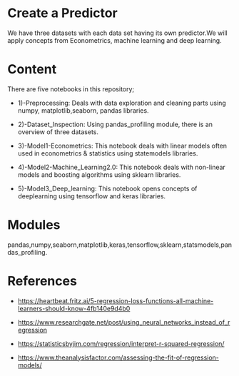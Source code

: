# Create a Predictor

We have three datasets with each data set having its own predictor.We will apply concepts from Econometrics, machine learning and deep learning.

# Content

There are five notebooks in this repository;

- 1)-Preprocessing: Deals with data exploration and cleaning parts using numpy, matplotlib,seaborn, pandas libraries.

- 2)-Dataset_Inspection: Using pandas_profiling module, there is an overview of three datasets.

- 3)-Model1-Econometrics: This notebook deals with linear models often used in econometrics & statistics using statemodels libraries.

- 4)-Model2-Machine_Learning2.0: This notebook deals with non-linear models and boosting algorithms using sklearn libraries.

- 5)-Model3_Deep_learning: This notebook opens concepts of deeplearning using tensorflow and keras libraries.

# Modules

pandas,numpy,seaborn,matplotlib,keras,tensorflow,sklearn,statsmodels,pandas_profiling.

# References

- https://heartbeat.fritz.ai/5-regression-loss-functions-all-machine-learners-should-know-4fb140e9d4b0

- https://www.researchgate.net/post/using_neural_networks_instead_of_regression

- https://statisticsbyjim.com/regression/interpret-r-squared-regression/

- https://www.theanalysisfactor.com/assessing-the-fit-of-regression-models/

